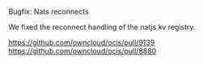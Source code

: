 Bugfix: Nats reconnects

We fixed the reconnect handling of the natjs kv registry.

https://github.com/owncloud/ocis/pull/9139
https://github.com/owncloud/ocis/pull/8880